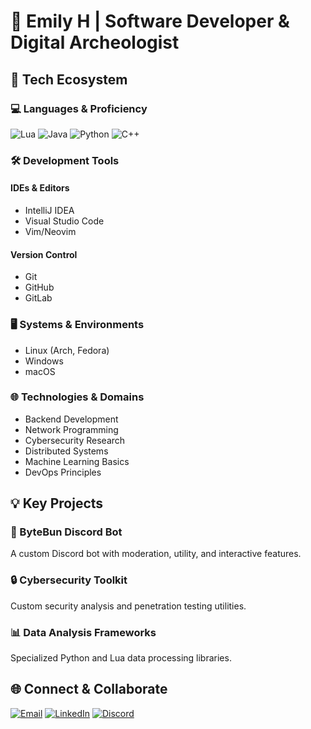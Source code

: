 # 🚀 Emily H | Software Developer & Digital Archeologist

## 🔬 Tech Ecosystem

### 💻 Languages & Proficiency
![Lua](https://img.shields.io/badge/Lua-Advanced-2C2D72?logo=lua&logoColor=white)
![Java](https://img.shields.io/badge/Java-Advanced-ED8B00?logo=openjdk&logoColor=white)
![Python](https://img.shields.io/badge/Python-Advanced-3776AB?logo=python&logoColor=white)
![C++](https://img.shields.io/badge/C++-Intermediate-00599C?logo=cplusplus&logoColor=white)

### 🛠 Development Tools
#### IDEs & Editors
- IntelliJ IDEA
- Visual Studio Code
- Vim/Neovim

#### Version Control
- Git
- GitHub
- GitLab

### 🖥️ Systems & Environments
- Linux (Arch, Fedora)
- Windows
- macOS

### 🌐 Technologies & Domains
- Backend Development
- Network Programming
- Cybersecurity Research
- Distributed Systems
- Machine Learning Basics
- DevOps Principles

## 💡 Key Projects

### 🤖 ByteBun Discord Bot
A custom Discord bot with moderation, utility, and interactive features.

### 🔒 Cybersecurity Toolkit
Custom security analysis and penetration testing utilities.

### 📊 Data Analysis Frameworks
Specialized Python and Lua data processing libraries.

## 🌐 Connect & Collaborate

[![Email](https://img.shields.io/badge/Email-Contact%20Me-D14836?logo=gmail&logoColor=white)](mailto:emilyholmstroms@gmail.com)
[![LinkedIn](https://img.shields.io/badge/LinkedIn-Professional%20Network-0A66C2?logo=linkedin&logoColor=white)](https://linkedin.com/in/yourprofile)
[![Discord](https://img.shields.io/badge/Discord-Connect-5865F2?logo=discord&logoColor=white)](https://discord.com/users/126353854429265922)
